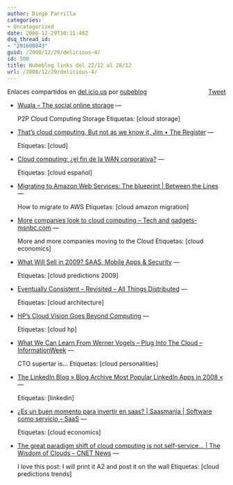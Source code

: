 ```yaml
---
author: Diego Parrilla
categories:
- Uncategorized
date: 2008-12-29T10:11:48Z
dsq_thread_id:
- "291608043"
guid: /2008/12/29/delicious-4/
id: 500
title: Nubeblog links del 22/12 al 28/12
url: /2008/12/29/delicious-4/
---
```


<div style="float: right; margin-left: 10px;">
  <a href="https://twitter.com/share" class="twitter-share-button" data-via="nubeblog" data-count="vertical" data-url="/2008/12/29/delicious-4/">Tweet</a>
</div>

Enlaces compartidos en [del.icio.us](http://del.icio.us/) por  [nubeblog](http://delicious.com/nubeblog)

  * [Wuala &#8211; The social online storage](http://www.wuala.com/ "http://www.wuala.com/") &#8212;
  
    P2P Cloud Computing Storage Etiquetas: [cloud storage]
  * [That’s cloud computing. But not as we know it, Jim • The Register](http://www.theregister.co.uk/2008/12/24/could_computing_poll_results/ "http://www.theregister.co.uk/2008/12/24/could_computing_poll_results/") &#8212;
  
    Etiquetas: [cloud]
  * [Cloud computing: ¿el fin de la WAN corporativa?](http://www.idg.es/comunicaciones/articulo.asp?id=193285&seccion= "http://www.idg.es/comunicaciones/articulo.asp?id=193285&seccion=") &#8212;
  
    Etiquetas: [cloud español]
  * [Migrating to Amazon Web Services: The blueprint | Between the Lines](http://blogs.zdnet.com/BTL/?p=11275 "http://blogs.zdnet.com/BTL/?p=11275") &#8212;
  
    How to migrate to AWS Etiquetas: [cloud amazon migration]
  * [More companies look to cloud computing &#8211; Tech and gadgets- msnbc.com](http://www.msnbc.msn.com/id/28350442/ "http://www.msnbc.msn.com/id/28350442/") &#8212;
  
    More and more companies moving to the Cloud Etiquetas: [cloud economics]
  * [What Will Sell in 2009? SAAS, Mobile Apps & Security](http://gigaom.com/2008/12/22/what-will-sell-in-2009-saas-mobile-apps-security/ "http://gigaom.com/2008/12/22/what-will-sell-in-2009-saas-mobile-apps-security/") &#8212;
  
    Etiquetas: [cloud predictions 2009]
  * [Eventually Consistent &#8211; Revisited &#8211; All Things Distributed](http://www.allthingsdistributed.com/2008/12/eventually_consistent.html "http://www.allthingsdistributed.com/2008/12/eventually_consistent.html") &#8212;
  
    Etiquetas: [cloud architecture]
  * [HP’s Cloud Vision Goes Beyond Computing](http://gigaom.com/2008/12/22/hps-cloud-vision-goes-beyond-computing/ "http://gigaom.com/2008/12/22/hps-cloud-vision-goes-beyond-computing/") &#8212;
  
    Etiquetas: [cloud hp]
  * [What We Can Learn From Werner Vogels &#8211; Plug Into The Cloud &#8211; InformationWeek](http://www.informationweek.com/cloud-computing/blog/archives/2008/12/what_we_can_lea.html?cid=RSSfeed_IWK_ALL "http://www.informationweek.com/cloud-computing/blog/archives/2008/12/what_we_can_lea.html?cid=RSSfeed_IWK_ALL") &#8212;
  
    CTO supertar is&#8230; Etiquetas: [cloud personalities]
  * [The LinkedIn Blog » Blog Archive Most Popular LinkedIn Apps in 2008 «](http://blog.linkedin.com/2008/12/22/most-popular-linkedin-apps-in-2008/ "http://blog.linkedin.com/2008/12/22/most-popular-linkedin-apps-in-2008/") &#8212;
  
    Etiquetas: [linkedin]
  * [¿Es un buen momento para invertir en saas? | Saasmania | Software como servicio &#8211; SaaS](http://www.saasmania.com/2008/12/22/%c2%bfes-un-buen-momento-para-invertir-en-saas/ "http://www.saasmania.com/2008/12/22/%c2%bfes-un-buen-momento-para-invertir-en-saas/") &#8212;
  
    Etiquetas: [cloud economics]
  * [The great paradigm shift of cloud computing is not self-service&#8230; | The Wisdom of Clouds &#8211; CNET News](http://news.cnet.com/8301-19413_3-10127654-240.html?part=rss&tag=feed&subj=TheWisdomofClouds "http://news.cnet.com/8301-19413_3-10127654-240.html?part=rss&tag=feed&subj=TheWisdomofClouds") &#8212;
  
    I love this post: I will print it A2 and post it on the wall Etiquetas: [cloud predictions trends]
